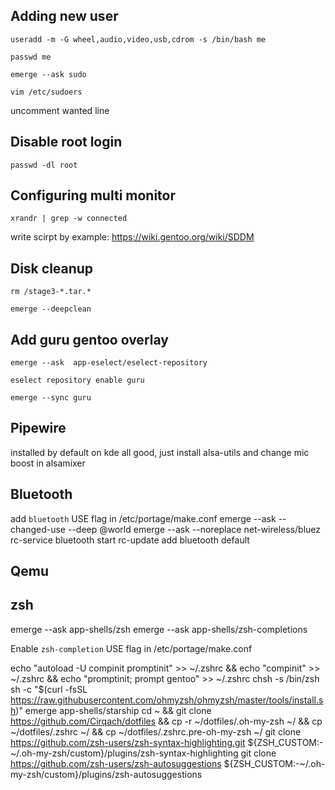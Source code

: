 ## Adding new user
```
useradd -m -G wheel,audio,video,usb,cdrom -s /bin/bash me
```
```
passwd me
```
```
emerge --ask sudo
```

```
vim /etc/sudoers
```
uncomment wanted line

## Disable root login
```
passwd -dl root
```
## Configuring multi monitor
```
xrandr | grep -w connected
```
write scirpt by example: https://wiki.gentoo.org/wiki/SDDM

## Disk cleanup
```
rm /stage3-*.tar.*
```
```
emerge --deepclean
```
## Add guru gentoo overlay
```
emerge --ask  app-eselect/eselect-repository
```
```
eselect repository enable guru
```
```
emerge --sync guru
```
## Pipewire
installed by default on kde
all good, just install alsa-utils and change mic boost in alsamixer

## Bluetooth

add `bluetooth` USE flag in /etc/portage/make.conf
emerge --ask --changed-use --deep @world
emerge --ask --noreplace net-wireless/bluez
rc-service bluetooth start
rc-update add bluetooth default

## Qemu


## zsh
emerge --ask app-shells/zsh
emerge --ask app-shells/zsh-completions

Enable `zsh-completion` USE flag in /etc/portage/make.conf

echo "autoload -U compinit promptinit" >> ~/.zshrc && echo "compinit" >> ~/.zshrc && echo "promptinit; prompt gentoo" >> ~/.zshrc
chsh -s /bin/zsh
sh -c "$(curl -fsSL https://raw.githubusercontent.com/ohmyzsh/ohmyzsh/master/tools/install.sh)"
emerge app-shells/starship
cd ~ && git clone https://github.com/Cirqach/dotfiles &&  cp -r ~/dotfiles/.oh-my-zsh ~/ && cp ~/dotfiles/.zshrc ~/ && cp ~/dotfiles/.zshrc.pre-oh-my-zsh ~/ 
git clone https://github.com/zsh-users/zsh-syntax-highlighting.git ${ZSH_CUSTOM:-~/.oh-my-zsh/custom}/plugins/zsh-syntax-highlighting
git clone https://github.com/zsh-users/zsh-autosuggestions ${ZSH_CUSTOM:-~/.oh-my-zsh/custom}/plugins/zsh-autosuggestions

## 
